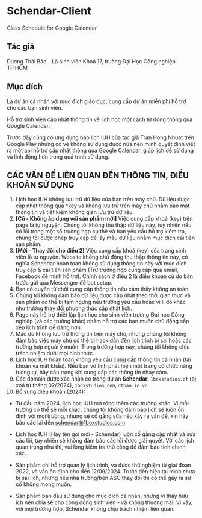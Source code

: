 # Schendar-Client
Class Schedule for Google Calendar

## Tác giả
Dương Thái Bảo - Là sinh viên Khoá 17, trường Đại Học Công nghiệp TP.HCM

## Mục đích
Là dự án cá nhân với mục đích giáo dục, cung cấp dự án miễn phí hỗ trợ cho các bạn sinh viên.

Hỗ trợ sinh viên cập nhật thông tin về lịch học một cách tự động thông qua Google Calender.

Trước đây cũng có ứng dụng báo lịch IUH của tác giả Tran Hong Nhuat trên Google Play nhưng có vẻ không sử dụng được nữa nên mình quyết định viết ra một api hỗ trợ cập nhật thông qua Google Calendar, giúp lịch dễ sử dụng và linh động hơn trong quá trình sử dụng.

## CÁC VẤN ĐỀ LIÊN QUAN ĐẾN THÔNG TIN, ĐIỀU KHOẢN SỬ DỤNG
1. Lịch học IUH không lưu trữ dữ liệu của bạn trên máy chủ. Dữ liệu được cập nhật thông qua *key và không lưu trữ trên máy chủ nhằm bảo mật thông tin và tiết kiệm không gian lưu trữ dữ liệu.
2. **[Cũ - Không áp dụng với sản phẩm mới]** Việc cung cấp khoá (key) trên page là tự nguyện. Chúng tôi không thu thập dữ liệu này, tuy nhiên nếu có lỗi trong một số trường hợp cụ thể và bạn yêu cầu hỗ trợ kiểm tra, chúng tôi được phép truy cập để lấy mẫu dữ liệu nhằm mục đích cải tiến sản phẩm.
3. **[Mới - Thay đổi cho điều 2]** Việc cung cấp khoá (key) của trang sinh viên là tự nguyện. Website không chủ động thu thập thông tin này, có nghĩa Schendar hoàn toàn không sử dụng thông tin này với mục đích truy cập & cải tiến sản phẩm (Trừ trường hợp cung cấp qua email, Facebook để mình hỗ trợ). Chính sách ở điều 2 là điều khoản cũ do bản trước gửi qua Messenger để bot setup.
4. Bạn có quyền từ chối cung cấp thông tin nếu cảm thấy không an toàn.
5. Chúng tôi không đảm bảo dữ liệu được cập nhật theo thời gian thực và sản phẩm có thể bị tạm ngưng nếu trường yêu cầu hoặc vì lí do khác như trường thay đổi phương thức cập nhật lịch.
6. Page này hỗ trợ thiết lập lịch học cho sinh viên trường Đại học Công nghiệp (và các trường khác) nhằm hỗ trợ các bạn muốn chủ động sắp xếp lịch trình dễ dàng hơn.
7. Mặc dù không lưu trữ thông tin trên máy chủ, nhưng chúng tôi không đảm bảo việc máy chủ có thể bị hack dẫn đến lịch trình bị sai hoặc các trường hợp ngoài ý muốn. Trong trường hợp này, chúng tôi không chịu trách nhiệm dưới mọi hình thức.
8. Lịch học IUH hoàn toàn không yêu cầu cung cấp thông tin cá nhân (tài khoản và mật khẩu). Nếu bạn vô tình phát hiện một trang có chức năng tương tự, hãy cẩn trọng khi cung cấp các thông tin nhạy cảm.
9. Các domain được xác nhận có trong dự án **Schendar**: `1boxstudios.cf` (bị xoá từ tháng 02/2024), `1boxstudios.com`, `dtbao.io.vn`
10. Bổ sung điều khoản (2024):

  * Từ đầu năm 2024, lịch học IUH mở rộng thêm các trường khác. Vì mỗi trường có thể sẽ mỗi khác, chúng tôi không đảm bảo lịch sẽ luôn ổn định với mọi trường, nhưng sẽ cố gắng sửa nếu xảy ra vấn đề, xin hãy báo cáo lại đến schendar@1boxstudios.com

  * Lịch học IUH (Hay tên gọi mới - Schendar) luôn cố gắng cập nhật và sửa các lỗi, tuy nhiên sẽ không đảm bảo các lỗi được giải quyết. Với các lịch quan trọng như thi, vui lòng kiểm tra thủ công để đảm bảo tính chính xác.
  
  * Sản phẩm chỉ hỗ trợ quản lý lịch trình, và được thử nghiệm từ giai đoạn 2022, và vẫn ổn định cho đến 12/09/2024. Trước đến hiện tại mình chưa bị sai lịch, nhưng nếu nhà trường/bên ASC thay đổi thì có thể gây ra sự cố không mong muốn.

  * Sản phẩm ban đầu sử dụng cho mục đích cá nhân, nhưng vì thấy hữu ích nên chia sẻ cho cộng đồng sinh viên - và không thương mại. Vì vậy, với mọi trường hợp, Schendar không chịu trách nhiệm liên quan.

